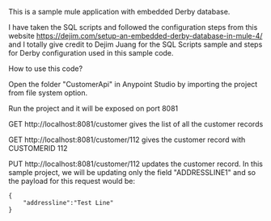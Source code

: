 This is a sample mule application with embedded Derby database.

I have taken the SQL scripts and followed the configuration steps from this website https://dejim.com/setup-an-embedded-derby-database-in-mule-4/ and I totally give credit to Dejim Juang for the SQL Scripts sample and steps for Derby configuration used in this sample code. 

How to use this code?

Open the folder "CustomerApi" in Anypoint Studio by importing the project from file system option.

Run the project and it will be exposed on port 8081

GET http://localhost:8081/customer gives the list of all the customer records

GET http://localhost:8081/customer/112 gives the customer record with CUSTOMERID 112

PUT http://localhost:8081/customer/112 updates the customer record. In this sample project, we will be updating only the field "ADDRESSLINE1" and so the payload for this request would be:

    {
        "addressline":"Test Line"
    }
    
    
